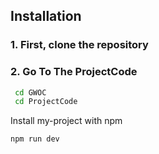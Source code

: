 
## Installation

### 1. First, clone the repository
### 2. Go To The ProjectCode
```bash
 cd GWOC
 cd ProjectCode
```


Install my-project with npm

```bash
npm run dev
```
